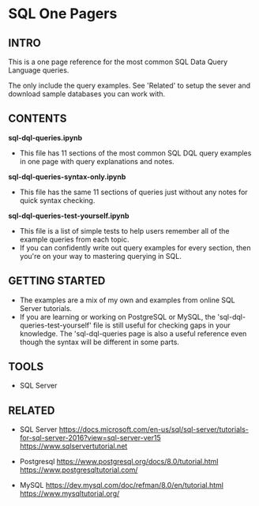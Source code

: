 # SQL One Pagers

## INTRO
This is a one page reference for the most common SQL Data Query Language queries. 

The only include the query examples. See 'Related' to setup the sever and download sample databases you can work with.

## CONTENTS
**sql-dql-queries.ipynb**
- This file has 11 sections of the most common SQL DQL query examples in one page with query explanations and notes.

**sql-dql-queries-syntax-only.ipynb**
- This file has the same 11 sections of queries just without any notes for quick syntax checking.

**sql-dql-queries-test-yourself.ipynb**
- This file is a list of simple tests to help users remember all of the example queries from each topic.
- If you can confidently write out query examples for every section, then you're on your way to mastering querying in SQL.

## GETTING STARTED
- The examples are a mix of my own and examples from online SQL Server tutorials.
- If you are learning or working on PostgreSQL or MySQL, the 'sql-dql-queries-test-yourself' file is still useful for checking gaps in your knowledge. The 'sql-dql-queries page is also a useful reference even though the syntax will be different in some parts.

## TOOLS
- SQL Server

## RELATED
- SQL Server
https://docs.microsoft.com/en-us/sql/sql-server/tutorials-for-sql-server-2016?view=sql-server-ver15
https://www.sqlservertutorial.net

- Postgresql
https://www.postgresql.org/docs/8.0/tutorial.html
https://www.postgresqltutorial.com/

- MySQL
https://dev.mysql.com/doc/refman/8.0/en/tutorial.html
https://www.mysqltutorial.org/
